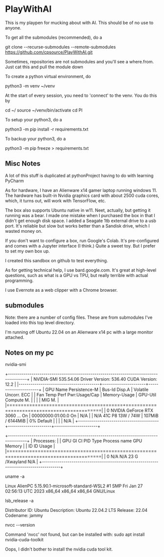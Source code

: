 # PlayWithAI
This is my playpen for mucking about with AI. This should be of no use to anyone.

To get all the submodules (recommended), do a

  git clone --recurse-submodules --remote-submodules https://github.com/cpsource/PlayWithAI.git

Sometimes, repositories are not submodules and you'll see a where.from. Just cat this
and pull the module down

To create a python virtual environment, do

  python3 -m venv ~/venv

At the start of every session, you need to 'connect' to the venv. You do this by

  cd ~/
  source ~/venv/bin/activate
  cd Pl<tab>

To setup your python3, do a

  python3 -m pip install -r requirements.txt

To backup your python3, do a

  python3 -m pip freeze > requirements.txt

Misc Notes
----------

A lot of this stuff is duplicated at pythonProject having to do with learning PyCharm

As for hardware, I have an Alienware x14 gamer laptop running windows 11. The hardware has built-in Nvidia graphics card with about 2500 cuda cores, which, it turns out, will work with TensorFlow, etc.

The box also supports Ubuntu native in w11. Neet, actually, but getting it running was a bear. I made one mistake
when I purchased the box in that I didn't get enough disk space. I added a Seagate 1tb external drive to a usb port.
It's reliable but slow but works better than a Sandisk drive, which I wasted money on.

If you don't want to configure a box, run Google's Colab. It's pre-configured and comes with a Jupyter interface (I think.) Quite a sweet toy. But I prefer to set my own box up.

I created this sandbox on github to test everything.

As for getting technical help, I use bard.google.com. It's great at high-level questions, such as what is a GPU vs TPU, but really terrible with actual programming.

I use Evernote as a web clipper with a Chrome browser.

submodules
----------
Note: there are a number of config files. These are from submodules I've loaded into this top level directory.

I'm running off Ubuntu 22.04 on an Alienware x14 pc with a large monitor attached.

Notes on my pc
--------------

nvidia-smi

<date>
+---------------------------------------------------------------------------------------+
| NVIDIA-SMI 535.54.06              Driver Version: 536.40       CUDA Version: 12.2     |
|-----------------------------------------+----------------------+----------------------+
| GPU  Name                 Persistence-M | Bus-Id        Disp.A | Volatile Uncorr. ECC |
| Fan  Temp   Perf          Pwr:Usage/Cap |         Memory-Usage | GPU-Util  Compute M. |
|                                         |                      |               MIG M. |
|=========================================+======================+======================|
|   0  NVIDIA GeForce RTX 3060 ...    On  | 00000000:01:00.0  On |                  N/A |
| N/A   41C    P8              13W /  74W |    107MiB /  6144MiB |      0%      Default |
|                                         |                      |                  N/A |
+-----------------------------------------+----------------------+----------------------+
                                                                                         
+---------------------------------------------------------------------------------------+
| Processes:                                                                            |
|  GPU   GI   CI        PID   Type   Process name                            GPU Memory |
|        ID   ID                                                             Usage      |
|=======================================================================================|
|    0   N/A  N/A        23      G   /Xwayland                                 N/A      |
+---------------------------------------------------------------------------------------+

uname -a

Linux AlienPC 5.15.90.1-microsoft-standard-WSL2 #1 SMP Fri Jan 27 02:56:13 UTC 2023 x86_64 x86_64 x86_64 GNU/Linux

lsb_release -a

Distributor ID:	Ubuntu
Description:	Ubuntu 22.04.2 LTS
Release:	22.04
Codename:	jammy

nvcc --version

Command 'nvcc' not found, but can be installed with:
sudo apt install nvidia-cuda-toolkit

Oops, I didn't bother to install the nvidia cuda tool kit.

